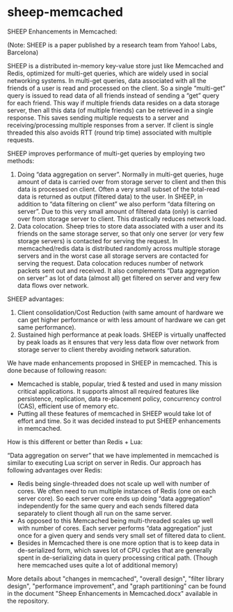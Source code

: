 sheep-memcached
===============
SHEEP Enhancements in Memcached:

(Note: SHEEP is a paper published by a research team from Yahoo! Labs, Barcelona)

SHEEP is a distributed in-memory key-value store just like Memcached and Redis, optimized for multi-get queries, which are widely used in social networking systems. In multi-get queries, data associated with all the friends of a user is read and processed on the client. So a single “multi-get” query is issued to read data of all friends instead of sending a “get” query for each friend. This way if multiple friends data resides on a data storage server, then all this data (of multiple friends) can be retrieved in a single response. This saves sending multiple requests to a server and receiving/processing multiple responses from a server. If client is single threaded this also avoids RTT (round trip time) associated with multiple requests.

SHEEP improves performance of multi-get queries by employing two methods:

1.  Doing “data aggregation on server”. Normally in multi-get queries, huge amount of data is carried over from storage server to client and then this data is processed on client. Often a very small subset of the total-read data is returned as output (filtered data) to the user. In SHEEP, in addition to “data filtering on client” we also perform “data filtering on server”. Due to this very small amount of filtered data (only) is carried over from storage server to client. This drastically reduces network load.
2.	Data colocation. Sheep tries to store data associated with a user and its friends on the same storage server, so that only one server (or very few storage servers) is contacted for serving the request. In memcached/redis data is distributed randomly across multiple storage servers and in the worst case all storage servers are contacted for serving the request. Data colocation reduces number of network packets sent out and received. It also complements “Data aggregation on server” as lot of data (almost all) get filtered on server and very few data flows over network.

SHEEP advantages:

1.	Client consolidation/Cost Reduction (with same amount of hardware we can get higher performance or with less amount of hardware we can get same performance).
2.	Sustained high performance at peak loads. SHEEP is virtually unaffected by peak loads as it ensures that very less data flow over network from storage server to client thereby avoiding network saturation.

We have made enhancements proposed in SHEEP in memcached. This is done because of following reason:
-	Memcached is stable, popular, tried & tested and used in many mission critical applications. It supports almost all required features like persistence, replication, data re-placement policy, concurrency control (CAS), efficient use of memory etc.
-	Putting all these features of memcached in SHEEP would take lot of effort and time. So it was decided instead to put SHEEP enhancements in memcached.

How is this different or better than Redis + Lua:

“Data aggregation on server” that we have implemented in memcached is similar to executing Lua script on server in Redis. Our approach has following advantages over Redis:
-	Redis being single-threaded does not scale up well with number of cores. We often need to run multiple instances of Redis (one on each server core). So each server core ends up doing “data aggregation” independently for the same query and each sends filtered data separately to client though all run on the same server.
-	As opposed to this Memcached being multi-threaded scales up well with number of cores. Each server performs “data aggregation” just once for a given query and sends very small set of filtered data to client.
-	Besides in Memcached there is one more option that is to keep data in de-serialized form, which saves lot of CPU cycles that are generally spent in de-serializing data in query processing critical path. (Though here memcached uses quite a lot of additional memory)


More details about "changes in memcached", "overall design", "filter library design", "performance improvement", and "graph partitioning" can be found in the document "Sheep Enhancements in Memcached.docx" available in the repository.
